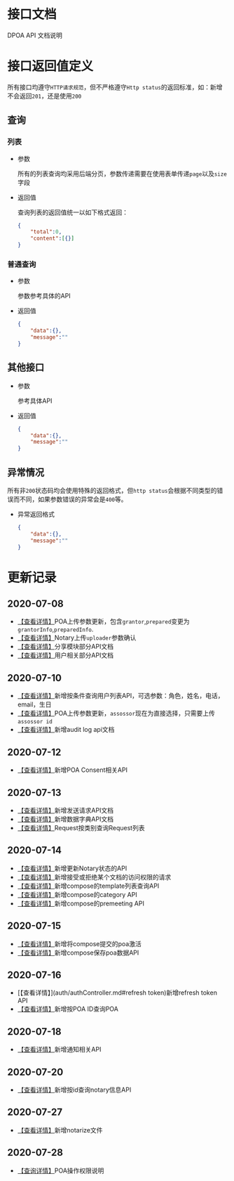# 接口文档

DPOA API 文档说明



# 接口返回值定义

所有接口均遵守`HTTP请求规范`，但不严格遵守`Http status`的返回标准，如：新增不会返回`201`，还是使用`200`

## 查询

### 列表

- 参数

  所有的列表查询均采用后端分页，参数传递需要在使用表单传递`page`以及`size`字段

- 返回值

  查询列表的返回值统一以如下格式返回：

  ```json
  {
      "total":0,
      "content":[{}]
  }
  ```

### 普通查询

- 参数

  参数参考具体的API

- 返回值

  ```json
  {
      "data":{},
      "message":""
  }
  ```

## 其他接口

- 参数

  参考具体API

- 返回值

  ```json
  {
      "data":{},
      "message":""
  }
  ```

## 异常情况

所有非`200`状态码均会使用特殊的返回格式，但`http status`会根据不同类型的错误而不同，如果参数错误的异常会是`400`等。

- 异常返回格式

  ```json
  {
      "data":{},
      "message":""
  }
  ```



# 更新记录

## 2020-07-08

- [【查看详情】](poa/poaController.md#POA上传)POA上传参数更新，包含`grantor`,`prepared`变更为`grantorInfo`,`preparedInfo`.
- [【查看详情】](notary/notaryController.md#上传Notary)Notary上传`uploader`参数确认
- [【查看详情】](share/shareController.md)分享模块部分API文档
- [【查看详情】](user/userController.md)用户相关部分API文档

## 2020-07-10

- [【查看详情】](user/userController.md#条件查询用户)新增按条件查询用户列表API，可选参数：角色，姓名，电话，email，生日
- [【查看详情】](poa/poaController.md#参数)POA上传参数更新，`assossor`现在为直接选择，只需要上传`assossor id`
- [【查看详情】](auditlog/auditLogController.md)新增audit log api文档

## 2020-07-12

- [【查看详情】](poa/poaController.md#获取指定POA的consent)新增POA Consent相关API

## 2020-07-13

- [【查看详情】](requests/sendRequestController.md)新增发送请求API文档
- [【查看详情】](dict/dictController.md)新增数据字典API文档
- [【查看详情】](requests/requestsController.md#按类别查询request列表)Request按类别查询Request列表

## 2020-07-14

- [【查看详情】](notary/notaryController.md#更新notary的状态)新增更新Notary状态的API
- [【查看详情】](requests/requestsController.md#接受或拒绝请求)新增接受或拒绝某个文档的访问权限的请求
- [【查看详情】](compose/templateController.md)新增compose的template列表查询API
- [【查看详情】](compose/categoryController.md)新增compose的category API
- [【查看详情】](compose/preMeetingController.md)新增compose的premeeting API

## 2020-07-15

- [【查看详情】](poa/poaController.md#ready状态的POA变更为activated)新增将compose提交的poa激活
- [【查看详情】](compose/poaComposeDraft.md)新增compose保存poa数据API

## 2020-07-16

- [【查看详情】](auth/authController.md#refresh token)新增refresh token API
- [【查看详情】](poa/poaController.md#按ID查询POA信息)新增按POA ID查询POA

## 2020-07-18

- [【查看详情】](notice/noticeController.md)新增通知相关API

## 2020-07-20

-  [【查看详情】](notary/notaryController.md#按ID查询Notary)新增按id查询notary信息API

## 2020-07-27

- [【查看详情】](notary/notaryController.md)新增notarize文件

## 2020-07-28

- [【查询详情】](poa/remark.md)POA操作权限说明